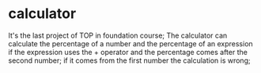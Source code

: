 # calculator
It's the last project of TOP in foundation course;
The calculator can calculate the percentage of a number and 
the percentage of an expression if the expression uses the +
operator and the percentage comes after the second number;
if it comes from the first number the calculation is wrong;